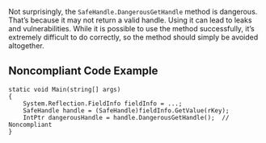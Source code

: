 Not surprisingly, the `SafeHandle.DangerousGetHandle` method is dangerous. That’s because it may not return a valid handle. Using it can lead to leaks and vulnerabilities. While it is possible to use the method successfully, it’s extremely difficult to do correctly, so the method should simply be avoided altogether.
 
## Noncompliant Code Example

    static void Main(string[] args)
    {
        System.Reflection.FieldInfo fieldInfo = ...;
        SafeHandle handle = (SafeHandle)fieldInfo.GetValue(rKey);
        IntPtr dangerousHandle = handle.DangerousGetHandle();  // Noncompliant
    }